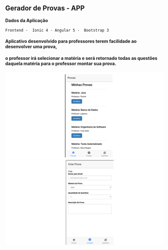 ## Gerador de Provas - APP

**Dados da Aplicação**
```
Frontend -  Ionic 4 - Angular 5 -  Bootstrap 3
```         

#### Aplicativo desenvolvido para professores terem facilidade ao desenvolver uma prova,
#### o professor irá selecionar a matéria e será retornado todas as questões daquela matéria para o professor montar sua prova.

![Screenshot](app-prova.png)
![Screenshot](app-prova-form.png)





